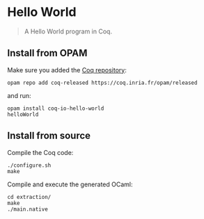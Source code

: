 # Hello World
> A Hello World program in Coq.

## Install from OPAM
Make sure you added the [Coq repository](coq.io/opam/):

    opam repo add coq-released https://coq.inria.fr/opam/released

and run:

    opam install coq-io-hello-world
    helloWorld

## Install from source
Compile the Coq code:

    ./configure.sh
    make

Compile and execute the generated OCaml:

    cd extraction/
    make
    ./main.native
